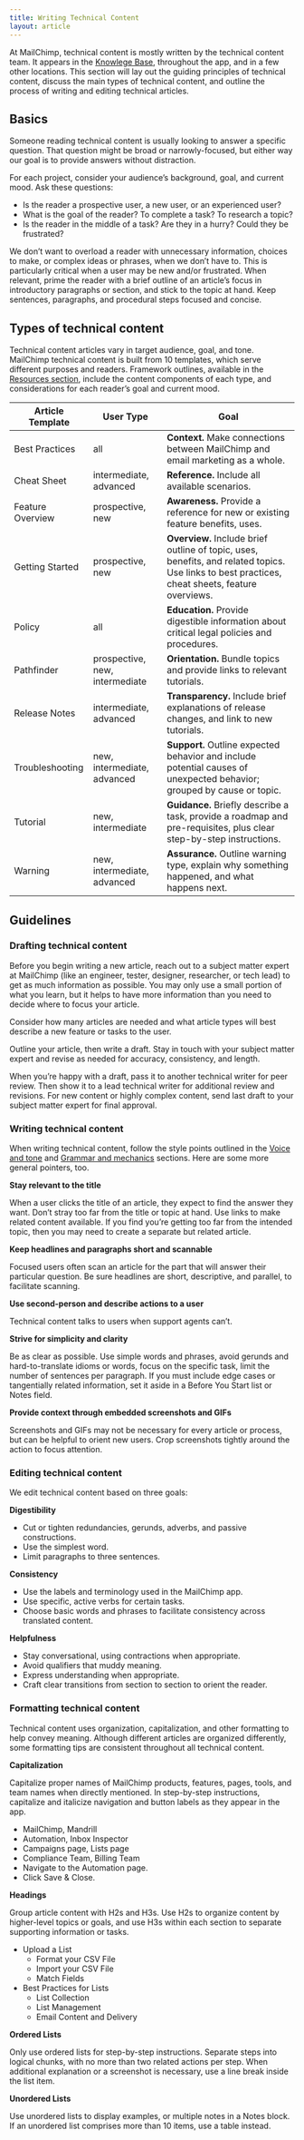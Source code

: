 ```yaml
---
title: Writing Technical Content
layout: article
---
```


At MailChimp, technical content is mostly written by the technical content team. It appears in the [Knowlege Base](http://kb.mailchimp.com), throughout the app, and in a few other locations. This section will lay out the guiding principles of technical content, discuss the main types of technical content, and outline the process of writing and editing technical articles.

## Basics

Someone reading technical content is usually looking to answer a specific question. That question might be broad or narrowly-focused, but either way our goal is to provide answers without distraction.

For each project, consider your audience’s background, goal, and current mood. Ask these questions:

- Is the reader a prospective user, a new user, or an experienced user?
- What is the goal of the reader? To complete a task? To research a topic?
- Is the reader in the middle of a task? Are they in a hurry? Could they be frustrated?

We don’t want to overload a reader with unnecessary information, choices to make, or complex ideas or phrases, when we don’t have to. This is particularly critical when a user may be new and/or frustrated. When relevant, prime the reader with a brief outline of an article’s focus in introductory paragraphs or section, and stick to the topic at hand. Keep sentences, paragraphs, and procedural steps focused and concise.

## Types of technical content

Technical content articles vary in target audience, goal, and tone. MailChimp technical content is built from 10 templates, which serve different purposes and readers. Framework outlines, available in the [Resources section](TK), include the content components of each type, and considerations for each reader’s goal and current mood.

| **Article Template** | **User Type**                  | **Goal**                                                                        |
| -------------------- | ----------------------         | ------------------------------------------------------------------------------- |
| Best Practices       | all                            | **Context.** Make connections between MailChimp and email marketing as a whole. |
| Cheat Sheet          | intermediate, advanced         | **Reference.** Include all available scenarios.                                 |
| Feature Overview     | prospective, new               | **Awareness.** Provide a reference for new or existing feature benefits, uses.  |
| Getting Started      | prospective, new               | **Overview.** Include brief outline of topic, uses, benefits, and related topics. Use links to best practices, cheat sheets, feature overviews. |
| Policy               | all                            | **Education.** Provide digestible information about critical legal policies and procedures. |
| Pathfinder           | prospective, new, intermediate | **Orientation.** Bundle topics and provide links to relevant tutorials.         |
| Release Notes        | intermediate, advanced         | **Transparency.** Include brief explanations of release changes, and link to new tutorials. |
| Troubleshooting      | new, intermediate, advanced    | **Support.** Outline expected behavior and include potential causes of unexpected behavior; grouped by cause or topic. |
| Tutorial             | new, intermediate              | **Guidance.** Briefly describe a task, provide a roadmap and pre-requisites, plus clear step-by-step instructions. |
| Warning              | new, intermediate, advanced    | **Assurance.** Outline warning type, explain why something happened, and what happens next. |

## Guidelines 

### Drafting technical content

Before you begin writing a new article, reach out to a subject matter expert at MailChimp (like an engineer, tester, designer, researcher, or tech lead) to get as much information as possible. You may only use a small portion of what you learn, but it helps to have more information than you need to decide where to focus your article.

Consider how many articles are needed and what article types will best describe a new feature or tasks to the user.

Outline your article, then write a draft. Stay in touch with your subject matter expert and revise as needed for accuracy, consistency, and length. 

When you’re happy with a draft, pass it to another technical writer for peer review. Then show it to a lead technical writer for additional review and revisions. For new content or highly complex content, send last draft to your subject matter expert for final approval.

### Writing technical content

When writing technical content, follow the style points outlined in the [Voice and tone](TK) and [Grammar and mechanics](TK) sections. Here are some more general pointers, too.

**Stay relevant to the title**

When a user clicks the title of an article, they expect to find the answer they want. Don’t stray too far from the title or topic at hand. Use links to make related content available. If you find you’re getting too far from the intended topic, then you may need to create a separate but related article.

**Keep headlines and paragraphs short and scannable**

Focused users often scan an article for the part that will answer their particular question. Be sure headlines are short, descriptive, and parallel, to facilitate scanning.

**Use second-person and describe actions to a user**

Technical content talks to users when support agents can’t.

**Strive for simplicity and clarity**

Be as clear as possible. Use simple words and phrases, avoid gerunds and hard-to-translate idioms or words, focus on the specific task, limit the number of sentences per paragraph. If you must include edge cases or tangentially related information, set it aside in a Before You Start list or Notes field.

**Provide context through embedded screenshots and GIFs**

Screenshots and GIFs may not be necessary for every article or process, but can be helpful to orient new users. Crop screenshots tightly around the action to focus attention.

### Editing technical content

We edit technical content based on three goals:

**Digestibility**
- Cut or tighten redundancies, gerunds, adverbs, and passive constructions.
- Use the simplest word.
- Limit paragraphs to three sentences.

**Consistency**
- Use the labels and terminology used in the MailChimp app.
- Use specific, active verbs for certain tasks.
- Choose basic words and phrases to facilitate consistency across translated content.

**Helpfulness**
- Stay conversational, using contractions when appropriate.
- Avoid qualifiers that muddy meaning.
- Express understanding when appropriate.
- Craft clear transitions from section to section to orient the reader.

### Formatting technical content

Technical content uses organization, capitalization, and other formatting to help convey meaning. Although different articles are organized differently, some formatting tips are consistent throughout all technical content.

**Capitalization**

Capitalize proper names of MailChimp products, features, pages, tools, and team names when directly mentioned. In step-by-step instructions, capitalize and italicize navigation and button labels as they appear in the app.

- MailChimp, Mandrill
- Automation, Inbox Inspector
- Campaigns page, Lists page
- Compliance Team, Billing Team
- Navigate to the Automation page.
- Click Save & Close.

**Headings**

Group article content with H2s and H3s. Use H2s to organize content by higher-level topics or goals, and use H3s within each section to separate supporting information or tasks.

- Upload a List
  - Format your CSV File
  - Import your CSV File
  - Match Fields
- Best Practices for Lists
  - List Collection
  - List Management
  - Email Content and Delivery

**Ordered Lists**

Only use ordered lists for step-by-step instructions. Separate steps into logical chunks, with no more than two related actions per step. When additional explanation or a screenshot is necessary, use a line break inside the list item.

**Unordered Lists**

Use unordered lists to display examples, or multiple notes in a Notes block. If an unordered list comprises more than 10 items, use a table instead.

